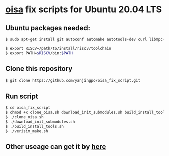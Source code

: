 # [oisa](https://github.com/cwfletcher/oisa.git) fix scripts for Ubuntu 20.04 LTS
## Ubuntu packages needed:
```bash
$ sudo apt-get install git autoconf automake autotools-dev curl libmpc-dev libmpfr-dev libgmp-dev libusb-1.0-0-dev gawk build-essential bison flex texinfo gperf libtool patchutils bc zlib1g-dev device-tree-compiler pkg-config
```
```bash
$ export RISCV=/path/to/install/riscv/toolchain
$ export PATH=$RISCV/bin:$PATH
```
## Clone this repository
```bash
$ git clone https://github.com/yanjingpo/oisa_fix_script.git
```
## Run script 
```bash
$ cd oisa_fix_script
$ chmod +x clone_oisa.sh download_init_submodules.sh build_install_tools.sh verisim_make.sh
$ ./clone_oisa.sh
$ ./download_init_submodules.sh
$ ./build_install_tools.sh
$ ./verisim_make.sh
```
##  Other useage can get it by [here](https://github.com/cwfletcher/oisa#2-compile-a-program-into-riscv-binary-using-oisa-primitives-run-with-sw-simulator-spike)
